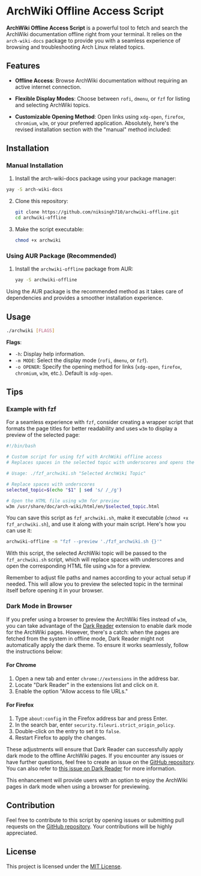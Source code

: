 # ArchWiki Offline Access Script

**ArchWiki Offline Access Script** is a powerful tool to fetch and search the ArchWiki documentation offline right from your terminal. It relies on the `arch-wiki-docs` package to provide you with a seamless experience of browsing and troubleshooting Arch Linux related topics.

## Features

- **Offline Access**: Browse ArchWiki documentation without requiring an active internet connection.

- **Flexible Display Modes**: Choose between `rofi`, `dmenu`, or `fzf` for listing and selecting ArchWiki topics.

- **Customizable Opening Method**: Open links using `xdg-open`, `firefox`, `chromium`, `w3m`, or your preferred application.
Absolutely, here's the revised installation section with the "manual" method included:

## Installation

### Manual Installation
1. Install the arch-wiki-docs package using your package manager:
  ```bash
  yay -S arch-wiki-docs
  ```

2. Clone this repository:

    ```bash
    git clone https://github.com/niksingh710/archwiki-offline.git
    cd archwiki-offline
    ```

3. Make the script executable:

    ```bash
    chmod +x archwiki
    ```

### Using AUR Package (Recommended)
1. Install the `archwiki-offline` package from AUR:

    ```bash
    yay -S archwiki-offline
    ```

Using the AUR package is the recommended method as it takes care of dependencies and provides a smoother installation experience.

## Usage

```bash
./archwiki [FLAGS]
```

**Flags**:

- `-h`: Display help information.
- `-m MODE`: Select the display mode (`rofi`, `dmenu`, or `fzf`).
- `-o OPENER`: Specify the opening method for links (`xdg-open`, `firefox`, `chromium`, `w3m`, etc.). Default is `xdg-open`.

## Tips

### Example with fzf

For a seamless experience with `fzf`, consider creating a wrapper script that formats the page titles for better readability and uses `w3m` to display a preview of the selected page:

```bash
#!/bin/bash

# Custom script for using fzf with ArchWiki offline access
# Replaces spaces in the selected topic with underscores and opens the corresponding HTML file in w3m for preview

# Usage: ./fzf_archwiki.sh "Selected ArchWiki Topic"

# Replace spaces with underscores
selected_topic=$(echo "$1" | sed 's/ /_/g')

# Open the HTML file using w3m for preview
w3m /usr/share/doc/arch-wiki/html/en/$selected_topic.html
```

You can save this script as `fzf_archwiki.sh`, make it executable (`chmod +x fzf_archwiki.sh`), and use it along with your main script. Here's how you can use it:

```bash
archwiki-offline -m "fzf --preview './fzf_archwiki.sh {}'"
```

With this script, the selected ArchWiki topic will be passed to the `fzf_archwiki.sh` script, which will replace spaces with underscores and open the corresponding HTML file using `w3m` for a preview.

Remember to adjust file paths and names according to your actual setup if needed.
This will allow you to preview the selected topic in the terminal itself before opening it in your browser.

### Dark Mode in Browser

If you prefer using a browser to preview the ArchWiki files instead of `w3m`, you can take advantage of the [Dark Reader](https://darkreader.org/) extension to enable dark mode for the ArchWiki pages. However, there's a catch: when the pages are fetched from the system in offline mode, Dark Reader might not automatically apply the dark theme. To ensure it works seamlessly, follow the instructions below:

#### For Chrome

1. Open a new tab and enter `chrome://extensions` in the address bar.
2. Locate "Dark Reader" in the extensions list and click on it.
3. Enable the option "Allow access to file URLs."

#### For Firefox

1. Type `about:config` in the Firefox address bar and press Enter.
2. In the search bar, enter `security.fileuri.strict_origin_policy`.
3. Double-click on the entry to set it to `false`.
4. Restart Firefox to apply the changes.

These adjustments will ensure that Dark Reader can successfully apply dark mode to the offline ArchWiki pages. If you encounter any issues or have further questions, feel free to create an issue on the [GitHub repository](https://github.com/niksingh710/archwiki-offline). You can also refer to [this issue on Dark Reader](https://github.com/darkreader/darkreader/issues/475) for more information.

This enhancement will provide users with an option to enjoy the ArchWiki pages in dark mode when using a browser for previewing.
## Contribution

Feel free to contribute to this script by opening issues or submitting pull requests on the [GitHub repository](https://github.com/niksingh710/archwiki-offline). Your contributions will be highly appreciated.

## License

This project is licensed under the [MIT License](LICENSE).

